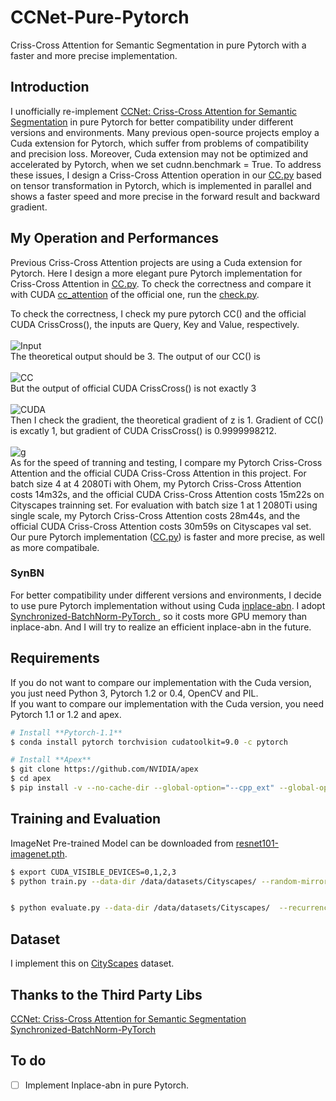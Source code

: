 # CCNet-Pure-Pytorch
Criss-Cross Attention for Semantic Segmentation in pure Pytorch with a faster and more precise implementation.
## Introduction
I unofficially re-implement [CCNet: Criss-Cross Attention for Semantic Segmentation](https://arxiv.org/abs/1811.11721) in pure Pytorch for better compatibility under different versions and environments. Many previous open-source projects employ a Cuda extension for Pytorch, which suffer from problems of compatibility and precision loss. Moreover, Cuda extension may not be optimized and accelerated by Pytorch, when we set cudnn.benchmark = True. To address these issues, I design a Criss-Cross Attention operation in our [CC.py](https://github.com/Serge-weihao/CCNet-Pure-Pytorch/blob/master/networks/CC.py) based on tensor transformation in Pytorch, which is implemented in parallel and shows a faster speed and more precise in the forward result and backward gradient.
## My Operation and Performances
Previous Criss-Cross Attention projects are using a Cuda extension for Pytorch. Here I design a more elegant pure Pytorch implementation for Criss-Cross Attention in [CC.py](https://github.com/Serge-weihao/CCNet-Pure-Pytorch/blob/master/networks/CC.py). To check the correctness and compare it with CUDA [cc_attention](https://github.com/speedinghzl/CCNet) of the official one, run the [check.py](https://github.com/Serge-weihao/CCNet-Pure-Pytorch/blob/master/cc_attention/check.py).

To check the correctness, I check my pure pytorch CC() and the official CUDA CrissCross(), the inputs are Query, Key and Value, respectively.<br><br>
![Input](https://github.com/Serge-weihao/CCNet-Pure-Pytorch/blob/master/Fig/1.PNG)<br>
The theoretical output should be 3. The output of our CC() is <br><br>
![CC](https://github.com/Serge-weihao/CCNet-Pure-Pytorch/blob/master/Fig/21.PNG)<br>
But the output of official CUDA CrissCross() is not exactly 3<br><br>
![CUDA](https://github.com/Serge-weihao/CCNet-Pure-Pytorch/blob/master/Fig/3.PNG)<br>
Then I check the gradient, the theoretical gradient of z is 1. Gradient of CC() is excatly 1, but gradient of CUDA CrissCross() is 0.9999998212. <br><br>
![g](https://github.com/Serge-weihao/CCNet-Pure-Pytorch/blob/master/Fig/4.PNG)<br>
As for the speed of tranning and testing, I compare my Pytorch Criss-Cross Attention and the official CUDA Criss-Cross Attention in this project. For batch size 4 at 4 2080Ti with Ohem,  my Pytorch Criss-Cross Attention costs 14m32s, and the official CUDA Criss-Cross Attention costs 15m22s on Cityscapes trainning set. For evaluation with batch size 1 at 1 2080Ti using single scale, my Pytorch Criss-Cross Attention costs 28m44s, and the official CUDA Criss-Cross Attention costs 30m59s on Cityscapes val set.<br>
Our pure Pytorch implementation ([CC.py](https://github.com/Serge-weihao/CCNet-Pure-Pytorch/blob/master/networks/CC.py)) is faster and more precise, as well as more compatibale.
### SynBN
For better compatibility under different versions and environments, I decide to use pure Pytorch implementation without using  Cuda [inplace-abn](https://github.com/mapillary/inplace_abn). I adopt [Synchronized-BatchNorm-PyTorch
](https://github.com/vacancy/Synchronized-BatchNorm-PyTorch), so it costs more GPU memory than inplace-abn. And I will try to realize an efficient inplace-abn in the future.<br>
## Requirements
If you do not want to compare our implementation with the Cuda version, you just need Python 3, Pytorch 1.2 or 0.4, OpenCV and PIL.<br>
If you want to compare our implementation with the Cuda version, you need Pytorch 1.1 or 1.2 and apex.
```bash
# Install **Pytorch-1.1**
$ conda install pytorch torchvision cudatoolkit=9.0 -c pytorch

# Install **Apex**
$ git clone https://github.com/NVIDIA/apex
$ cd apex
$ pip install -v --no-cache-dir --global-option="--cpp_ext" --global-option="--cuda_ext" ./
```
## Training and Evaluation
ImageNet Pre-trained Model can be downloaded from [resnet101-imagenet.pth](http://sceneparsing.csail.mit.edu/model/pretrained_resnet/resnet101-imagenet.pth).
```bash
$ export CUDA_VISIBLE_DEVICES=0,1,2,3
$ python train.py --data-dir /data/datasets/Cityscapes/ --random-mirror --random-scale --restore-from ./dataset/resnet101-imagenet.pth --gpu 0,1,2,3 --learning-rate 0.01 --input-size 769,769 --weight-decay 0.0001 --batch-size 4 --num-steps 60000 --recurrence 2 --ohem 1 --ohem-thres 0.7 --ohem-keep 100000 --model ccnet


$ python evaluate.py --data-dir /data/datasets/Cityscapes/  --recurrence 2 --model ccnet --restore-from ./snapshots/CS_scenes_60000.pth --whole Ture --gpu 0 --recurrence 2 --batch-size 1

```
## Dataset
I implement this on [CityScapes](https://www.cityscapes-dataset.com/) dataset.
## Thanks to the Third Party Libs
[CCNet: Criss-Cross Attention for Semantic Segmentation](https://github.com/speedinghzl/CCNet)<br>
[Synchronized-BatchNorm-PyTorch](https://github.com/vacancy/Synchronized-BatchNorm-PyTorch)

## To do

- [ ] Implement Inplace-abn in pure Pytorch.
